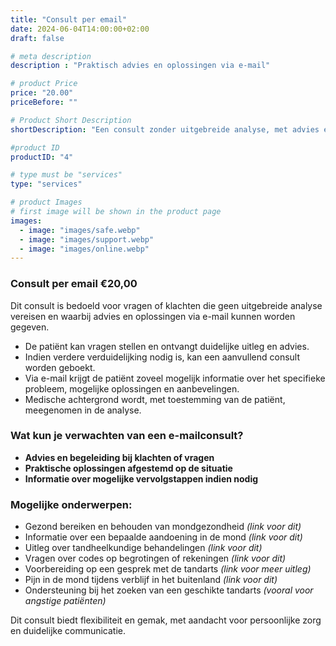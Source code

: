 ```yaml
---
title: "Consult per email"
date: 2024-06-04T14:00:00+02:00
draft: false

# meta description
description : "Praktisch advies en oplossingen via e-mail"

# product Price
price: "20.00"
priceBefore: ""

# Product Short Description
shortDescription: "Een consult zonder uitgebreide analyse, met advies en oplossingen via e-mail."

#product ID
productID: "4"

# type must be "services"
type: "services"

# product Images
# first image will be shown in the product page
images:
  - image: "images/safe.webp"
  - image: "images/support.webp"
  - image: "images/online.webp"
---
```


### Consult per email €20,00

Dit consult is bedoeld voor vragen of klachten die geen uitgebreide analyse vereisen en waarbij advies en oplossingen via e-mail kunnen worden gegeven.

- De patiënt kan vragen stellen en ontvangt duidelijke uitleg en advies.
- Indien verdere verduidelijking nodig is, kan een aanvullend consult worden geboekt.
- Via e-mail krijgt de patiënt zoveel mogelijk informatie over het specifieke probleem, mogelijke oplossingen en aanbevelingen.
- Medische achtergrond wordt, met toestemming van de patiënt, meegenomen in de analyse.

### Wat kun je verwachten van een e-mailconsult?

- **Advies en begeleiding bij klachten of vragen**
- **Praktische oplossingen afgestemd op de situatie**
- **Informatie over mogelijke vervolgstappen indien nodig**

### Mogelijke onderwerpen:
- Gezond bereiken en behouden van mondgezondheid *(link voor dit)*
- Informatie over een bepaalde aandoening in de mond *(link voor dit)*
- Uitleg over tandheelkundige behandelingen *(link voor dit)*
- Vragen over codes op begrotingen of rekeningen *(link voor dit)*
- Voorbereiding op een gesprek met de tandarts *(link voor meer uitleg)*
- Pijn in de mond tijdens verblijf in het buitenland *(link voor dit)*
- Ondersteuning bij het zoeken van een geschikte tandarts *(vooral voor angstige patiënten)*

Dit consult biedt flexibiliteit en gemak, met aandacht voor persoonlijke zorg en duidelijke communicatie.
